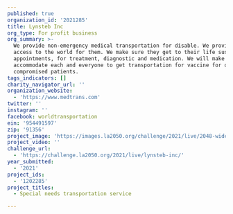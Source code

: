 ```yaml
---
published: true
organization_id: '2021285'
title: Lynsteb Inc
org_type: For profit business
org_summary: >-
  We provide non-emergency medical transportation for disable. We provide the
  access to the world for them. We make sure they get to their life sustain
  appointments, for treatment, diagnostic and medication. We will make sure to
  accommodate each and everyone to get transportation for vaccine for our immune
  compromised patients.
tags_indicators: []
charity_navigator_url: ''
organization_website:
  - 'https://www.medtrans.com'
twitter: ''
instagram: ''
facebook: worldtransportation
ein: '954491597'
zip: '91356'
project_image: 'https://images.la2050.org/challenge/2021/live/2048-wide/lynsteb-inc.jpg'
project_video: ''
challenge_url:
  - 'https://challenge.la2050.org/2021/live/lynsteb-inc/'
year_submitted:
  - '2021'
project_ids:
  - '1202285'
project_titles:
  - Special needs transportation service

---
```

